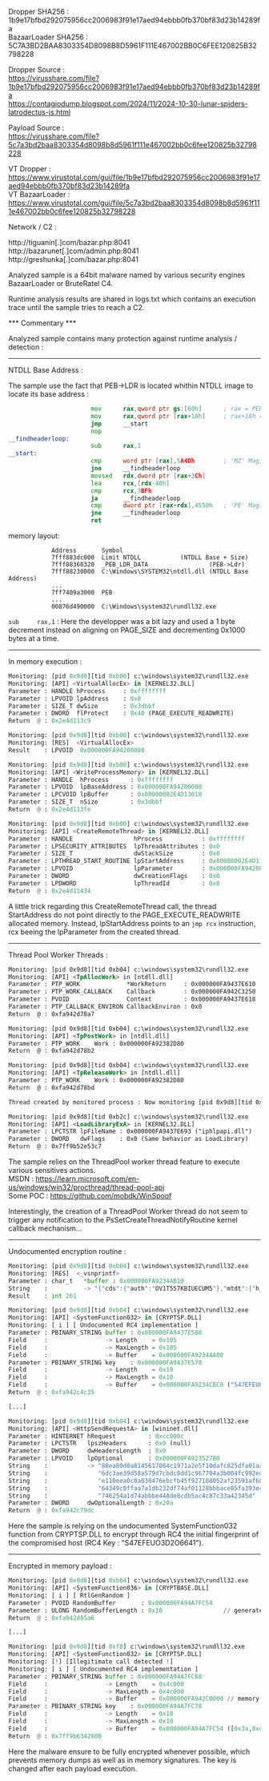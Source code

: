Dropper SHA256 : 1b9e17bfbd292075956cc2006983f91e17aed94ebbb0fb370bf83d23b14289fa  
BazaarLoader SHA256 : 5C7A3BD2BAA8303354D8098B8D5961F111E467002BB0C6FEE120825B32798228  

Dropper Source :  
https://virusshare.com/file?1b9e17bfbd292075956cc2006983f91e17aed94ebbb0fb370bf83d23b14289fa  
https://contagiodump.blogspot.com/2024/11/2024-10-30-lunar-spiders-latrodectus-js.html  

Payload Source :  
https://virusshare.com/file?5c7a3bd2baa8303354d8098b8d5961f111e467002bb0c6fee120825b32798228  


VT Dropper : https://www.virustotal.com/gui/file/1b9e17bfbd292075956cc2006983f91e17aed94ebbb0fb370bf83d23b14289fa  
VT BazaarLoader : https://www.virustotal.com/gui/file/5c7a3bd2baa8303354d8098b8d5961f111e467002bb0c6fee120825b32798228  

Network / C2 :

http://tiguanin[.]com/bazar.php:8041  
http://bazarunet[.]com/admin.php:8041  
http://greshunka[.]com/bazar.php:8041 

Analyzed sample is a 64bit malware named by various security engines BazaarLoader or BruteRatel C4.

Runtime analysis results are shared in logs.txt which contains an execution trace until the sample tries to reach a C2.

*** Commentary *** 

Analyzed sample contains many protection against runtime analysis / detection :

---

NTDLL Base Address :

The sample use the fact that PEB->LDR is located whithin NTDLL image to locate its base address : 

```asm
                       mov   	rax,qword ptr gs:[60h]  	; rax = PEB
                       mov     	rax,qword ptr [rax+18h] 	; rax+18h = PEB->LDR
                       jmp     	__start
                       nop
__findheaderloop: 
                       sub     	rax,1
__start: 
                       cmp     	word ptr [rax],5A4Dh 		; 'MZ' Magic
                       jne     	__findheaderloop
                       movsxd  	rdx,dword ptr [rax+3Ch]
                       lea     	rcx,[rdx-40h]
                       cmp     	rcx,3BFh
                       ja      	__findheaderloop
                       cmp     	dword ptr [rax+rdx],4550h	; 'PE' Magic
                       jne     	__findheaderloop
                       ret
```

memory layout:

```
            Address  	  Symbol							
            7fff883dc000  Limit NTDLL			(NTDLL Base + Size)
            7fff88360320  _PEB_LDR_DATA                 (PEB->Ldr)
            7fff88230000  C:\Windows\SYSTEM32\ntdll.dll (NTDLL Base Address)
            ...
            7ff7409a3000  PEB
            ...
            00876d490000  C:\Windows\system32\rundll32.exe
```

`sub     rax,1` : Here the developper was a bit lazy and used a 1 byte decrement instead on aligning on PAGE_SIZE and decrementing 0x1000 bytes at a time.

---

In memory execution :

```python
Monitoring: [pid 0x9d8][tid 0xb00] c:\windows\system32\rundll32.exe
Monitoring: [API] <VirtualAllocEx> in [KERNEL32.DLL] 
Parameter : HANDLE hProcess     : 0xffffffff
Parameter : LPVOID lpAddress    : 0x0
Parameter : SIZE_T dwSize       : 0x3dbbf
Parameter : DWORD  flProtect    : 0x40 (PAGE_EXECUTE_READWRITE)
Return  @ : 0x2e4d113c9

Monitoring: [pid 0x9d8][tid 0xb00] c:\windows\system32\rundll32.exe
Monitoring: [RES]  <VirtualAllocEx>
Result    : LPVOID  0x000000FA94200000

Monitoring: [pid 0x9d8][tid 0xb00] c:\windows\system32\rundll32.exe
Monitoring: [API] <WriteProcessMemory> in [KERNEL32.DLL] 
Parameter : HANDLE  hProcess      : 0xffffffff
Parameter : LPVOID  lpBaseAddress : 0x000000FA94200000
Parameter : LPCVOID lpBuffer      : 0x00000002E4D13010
Parameter : SIZE_T  nSize         : 0x3dbbf
Return  @ : 0x2e4d113fe

Monitoring: [pid 0x9d8][tid 0xb00] c:\windows\system32\rundll32.exe
Monitoring: [API] <CreateRemoteThread> in [KERNEL32.DLL] 
Parameter : HANDLE                 hProcess           : 0xffffffff
Parameter : LPSECURITY_ATTRIBUTES  lpThreadAttributes : 0x0
Parameter : SIZE_T                 dwStackSize        : 0x0
Parameter : LPTHREAD_START_ROUTINE lpStartAddress     : 0x00000002E4D11370 // jmp rcx
Parameter : LPVOID                 lpParameter        : 0x000000FA94200000 // Allocated memory
Parameter : DWORD                  dwCreationFlags    : 0x0
Parameter : LPDWORD                lpThreadId         : 0x0
Return  @ : 0x2e4d11434
```

A little trick regarding this CreateRemoteThread call, the thread StartAddress do not point directly to the PAGE_EXECUTE_READWRITE allocated memory. Instead, lpStartAddress points to an `jmp rcx` instruction, rcx beeing the lpParameter from the created thread.  

--- 

Thread Pool Worker Threads :

```html
Monitoring: [pid 0x9d8][tid 0xb04] c:\windows\system32\rundll32.exe
Monitoring: [API] <TpAllocWork> in [ntdll.dll] 
Parameter : PTP_WORK             *WorkReturn     : 0x000000FA9437E610
Parameter : PTP_WORK_CALLBACK    Callback        : 0x000000FA942C3250
Parameter : PVOID                Context         : 0x000000FA9437E618
Parameter : PTP_CALLBACK_ENVIRON CallbackEnviron : 0x0
Return  @ : 0xfa942d78a7

Monitoring: [pid 0x9d8][tid 0xb04] c:\windows\system32\rundll32.exe
Monitoring: [API] <TpPostWork> in [ntdll.dll] 
Parameter : PTP_WORK    Work : 0x000000FA92382D80
Return  @ : 0xfa942d78b2

Monitoring: [pid 0x9d8][tid 0xb04] c:\windows\system32\rundll32.exe
Monitoring: [API] <TpReleaseWork> in [ntdll.dll] 
Parameter : PTP_WORK    Work : 0x000000FA92382D80
Return  @ : 0xfa942d78bd

Thread created by monitored process : Now monitoring [pid 0x9d8][tid 0xb2c] // ThreadPool Worker Thread

Monitoring: [pid 0x9d8][tid 0xb2c] c:\windows\system32\rundll32.exe 
Monitoring: [API] <LoadLibraryExA> in [KERNEL32.DLL] 
Parameter : LPCTSTR lpFileName : 0x000000FA9437E693 ("iphlpapi.dll")        // DLL loaded by the worker thread
Parameter : DWORD   dwFlags    : 0x0 (Same behavior as LoadLibrary)
Return  @ : 0x7ff9b52e53c7                                                  // return address in NTDLL
```

The sample relies on the ThreadPool worker thread feature to execute various sensitives actions.  
MSDN : https://learn.microsoft.com/en-us/windows/win32/procthread/thread-pool-api  
Some POC : https://github.com/mobdk/WinSpoof  

Interestingly, the creation of a ThreadPool Worker thread do not seem to trigger any notification to the PsSetCreateThreadNotifyRoutine kernel callback mechanism...

--- 

Undocumented encryption routine :

```python
Monitoring: [pid 0x9d8][tid 0xb04] c:\windows\system32\rundll32.exe
Monitoring: [RES]  <_vsnprintf>
Parameter : char_t   *buffer : 0x000000FA9234AB10
String    :          -> "{"cds":{"auth":"OV1T557KBIUECUM5"},"mtdt":{"h_name":"home","wver":"x64/6.3","ip":"10.0.2.15","arch":"x64", "bld":"9600","p_name":"QwA6AFwAVwBpAG4AZABvAHcAcwBcAHMAeQBzAHQAZQBtADMAMgBcAHIAdQBuAGQAbABsADMAMgAuAGUAeABlAA==","uid":"user","pid":"2520","tid":"2820"}}"
Result    : int 261

Monitoring: [pid 0x9d8][tid 0xb04] c:\windows\system32\rundll32.exe
Monitoring: [API] <SystemFunction032> in [CRYPTSP.DLL] 
Monitoring: [ i ] [ Undocumented RC4 implementation ]
Parameter : PBINARY_STRING buffer : 0x000000FA9437E580
Field     :                -> Length    = 0x105
Field     :                -> MaxLength = 0x105
Field     :                -> Buffer    = 0x000000FA9234AA00 
Parameter : PBINARY_STRING key    : 0x000000FA9437E570
Field     :                -> Length    = 0x10
Field     :                -> MaxLength = 0x10
Field     :                -> Buffer    = 0x000000FA9234CBC0 ("S47EFEUO3D2O6641")
Return  @ : 0xfa942c4c35

[...]

Monitoring: [pid 0x9d8][tid 0xb04] c:\windows\system32\rundll32.exe
Monitoring: [API] <HttpSendRequestA> in [wininet.dll] 
Parameter : HINTERNET hRequest         : 0xcc000c
Parameter : LPCTSTR   lpszHeaders      : 0x0 (null)
Parameter : DWORD     dwHeadersLength  : 0x0
Parameter : LPVOID    lpOptional       : 0x000000FA923527B0
String    :           -> "88ea80d0a8145617084c1971a2e5f10dafc825dfa01aa9131c31eed2159e33380dff1f6c5b2b0f95bf9e3eccd60c1d280c96fa1f4acd82ac6739fad4"
String    :              "6dc3ae39d58a579d7cbdc8dd1c967704a3b004fc992ed35d75e2703445c5bb2b19fb645ca258fa35101d4f173c9b3c3b0f9c9cb98e06f588208a2ec5"
String    :              "e110eea0c0a030476ebcfb45f927108052af23591afb825078d85afa7137b4c160f29e08c276f2d7480b13b783b202c8cd7edaab47f5d3d68c20b176"
String    :              "64349c0ffaa7a1db232df74af01128bbbace85fa393e4986135462c5afbeb7869512bd7a573fb57ffccdf0df421aa0d128b895c68be4d67693dfc2bb"
String    :              "746254a1d74abbbe448de8cdb5ac4c87c33a42345d"
Parameter : DWORD     dwOptionalLength : 0x20a
Return  @ : 0xfa942c79dc
```

Here the sample is relying on the undocumented SystemFunction032 function from CRYPTSP.DLL to encrypt through RC4 the initial fingerprint of the compromised host (RC4 Key : "S47EFEUO3D2O6641").

--- 

Encrypted in memory payload :

```python
Monitoring: [pid 0x9d8][tid 0xb04] c:\windows\system32\rundll32.exe
Monitoring: [API] <SystemFunction036> in [CRYPTBASE.DLL] 
Monitoring: [ i ] [ RtlGenRandom ]
Parameter : PVOID RandomBuffer       : 0x000000FA94A7FC54
Parameter : ULONG RandomBufferLength : 0x10                 // generate a random 16byte key
Return  @ : 0xfa942d85a6

[...]

Monitoring: [pid 0x9d8][tid 0xf8] c:\windows\system32\rundll32.exe
Monitoring: [API] <SystemFunction032> in [CRYPTSP.DLL] 
Monitoring: [!] [Illegitimate call detected !]
Monitoring: [ i ] [ Undocumented RC4 implementation ]
Parameter : PBINARY_STRING buffer : 0x000000FA94A7FC68
Field     :                -> Length    = 0x4c000
Field     :                -> MaxLength = 0x4c000
Field     :                -> Buffer    = 0x000000FA942C0000 // memory allocate for the CreateRemoteThreadCall (see above)
Parameter : PBINARY_STRING key    : 0x000000FA94A7FC78
Field     :                -> Length    = 0x10
Field     :                -> MaxLength = 0x10
Field     :                -> Buffer    = 0x000000FA94A7FC54 ([0x3a,0xd,0x53,0xf4,0x17,0x47,0x50,0xe3,0x27,0x3d,0x4f,0x63,0x88,0xd,0xf4,0x50])
Return  @ : 0x7ff9b6342600
```

Here the malware ensure to be fully encrypted whenever possible, which prevents memory dumps as well as in memory signatures.
The key is changed  after each payload execution.
